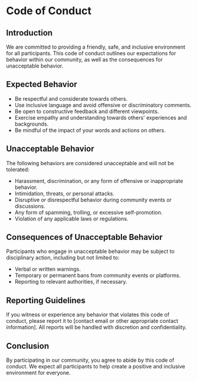 # Code of Conduct

## Introduction

We are committed to providing a friendly, safe, and inclusive environment for all participants. This code of conduct outlines our expectations for behavior within our community, as well as the consequences for unacceptable behavior.

## Expected Behavior

- Be respectful and considerate towards others.
- Use inclusive language and avoid offensive or discriminatory comments.
- Be open to constructive feedback and different viewpoints.
- Exercise empathy and understanding towards others' experiences and backgrounds.
- Be mindful of the impact of your words and actions on others.

## Unacceptable Behavior

The following behaviors are considered unacceptable and will not be tolerated:

- Harassment, discrimination, or any form of offensive or inappropriate behavior.
- Intimidation, threats, or personal attacks.
- Disruptive or disrespectful behavior during community events or discussions.
- Any form of spamming, trolling, or excessive self-promotion.
- Violation of any applicable laws or regulations.

## Consequences of Unacceptable Behavior

Participants who engage in unacceptable behavior may be subject to disciplinary action, including but not limited to:

- Verbal or written warnings.
- Temporary or permanent bans from community events or platforms.
- Reporting to relevant authorities, if necessary.

## Reporting Guidelines

If you witness or experience any behavior that violates this code of conduct, please report it to [contact email or other appropriate contact information]. All reports will be handled with discretion and confidentiality.

## Conclusion

By participating in our community, you agree to abide by this code of conduct. We expect all participants to help create a positive and inclusive environment for everyone.
